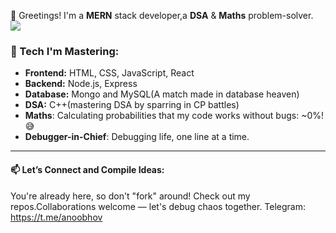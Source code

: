  👋 Greetings! 
 I'm a **MERN** stack developer,a **DSA** & **Maths** problem-solver.
<img src="https://user-images.githubusercontent.com/73097560/115834477-dbab4500-a447-11eb-908a-139a6edaec5c.gif">             

### 🔧 Tech I'm Mastering:
- **Frontend:** HTML, CSS, JavaScript, React
- **Backend:** Node.js, Express
- **Database:** Mongo and MySQL(A match made in database heaven)
- **DSA:** C++(mastering DSA by sparring in CP battles)
- **Maths**: Calculating probabilities that my code works without bugs: ~0%! 😅
- **Debugger-in-Chief**: Debugging life, one line at a time.
---

#### 📫 Let’s Connect and Compile Ideas:
You're already here, so don't "fork" around! Check out my repos.Collaborations welcome — let's debug chaos together.
Telegram: https://t.me/anoobhov
